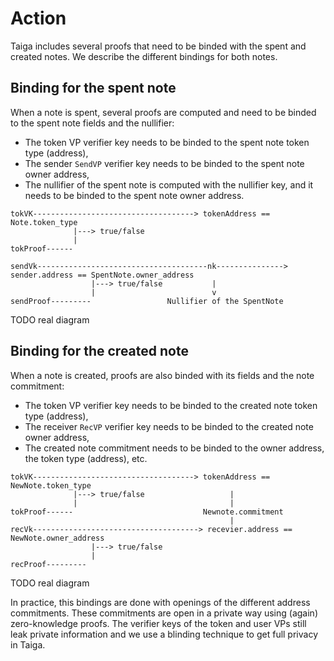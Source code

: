 # Action

Taiga includes several proofs that need to be binded with the spent and created notes.
We describe the different bindings for both notes.

## Binding for the spent note
When a note is spent, several proofs are computed and need to be binded to the spent note fields and the nullifier:
* The token VP verifier key needs to be binded to the spent note token type (address),
* The sender `SendVP` verifier key needs to be binded to the spent note owner address,
* The nullifier of the spent note is computed with the nullifier key, and it needs to be binded to the spent note owner address.

```
tokVK------------------------------------> tokenAddress == Note.token_type
              |---> true/false
              |
tokProof------

sendVk--------------------------------------nk---------------> sender.address == SpentNote.owner_address 
                  |---> true/false           |
                  |                          v
sendProof---------                 Nullifier of the SpentNote
```

TODO real diagram

## Binding for the created note
When a note is created, proofs are also binded with its fields and the note commitment:
* The token VP verifier key needs to be binded to the created note token type (address),
* The receiver `RecVP` verifier key needs to be binded to the created note owner address,
* The created note commitment needs to be binded to the owner address, the token type (address), etc.

```
tokVK------------------------------------> tokenAddress == NewNote.token_type
              |---> true/false                   |
              |                                  |
tokProof------                             Newnote.commitment
                                                 |
recVk-------------------------------------> recevier.address == NewNote.owner_address 
                  |---> true/false          
                  |
recProof---------  
```

TODO real diagram


In practice, this bindings are done with openings of the different address commitments. These commitments are open in a private way using (again) zero-knowledge proofs. The verifier keys of the token and user VPs still leak private information and we use a blinding technique to get full privacy in Taiga.
